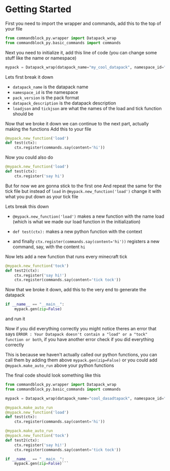 # Getting Started

First you need to import the wrapper and commands, add this to the top of your file
```py
from commandblock_py.wrapper import Datapack_wrap
from commandblock_py.basic_commands import commands
```

Next you need to initialize it, add this line of code (you can change some stuff like the name or namespace)

```py
mypack = Datapack_wrap(datapack_name="my_cool_datapack", namespace_id="dp", pack_version=7, datapack_description="My brand new datapack", loadjson="load", tickjson="tock")
```
Lets first break it down
- `datapack_name` is the datapack name
- `namespace_id` is the namespace
- `pack_version` is the pack format
- `datapack_description` is the datapack description
- `loadjson` and `tickjson` are what the names of the load and tick function should be

Now that we broke it down we can continue to the next part, actually making the functions
Add this to your file
```py
@mypack.new_function('load')
def test(ctx):
    ctx.register(commands.say(content='hi'))
```
Now you could also do
```py
@mypack.new_function('load')
def test(ctx):
    ctx.register('say hi')
```
But for now we are gonna stick to the first one
And repeat the same for the tick file but instead of `load` in `@mypack.new_function('load')` change it with what you put down as your tick file

Lets break this down
- `@mypack.new_function('load')` makes a new function with the name load (which is what we made our load function in the initialization)

- `def test(ctx):` makes a new python function with the context

- and finally `ctx.register(commands.say(content='hi'))` registers a new command, say, with the content `hi`

Now lets add a new function that runs every minecraft tick
```py
@mypack.new_function('tock')
def test2(ctx):
    ctx.register('say hi!')
    ctx.register(commands.say(content='tick tock'))
```

Now that we broke it down, add this to the very end to generate the datapack
```py
if __name__ == "__main__":
    mypack.gen(zip=False)
```
and run it

Now if you did everything correctly you might notice theres an error that says `ERROR : Your Datapack doesn't contain a "load" or a "tock" function or both`, if you have another error check if you did everything correctly

This is because we haven't actually called our python functions, you can call them by adding them above `mypack.gen(zip=False)` or you could add `@mypack.make_auto_run` above your python functions

The final code should look something like this
```py
from commandblock_py.wrapper import Datapack_wrap
from commandblock_py.basic_commands import commands

mypack = Datapack_wrap(datapack_name="cool_dasadtapack", namespace_id="asadsdsdbc", pack_version=7, datapack_description="My brand new datapack", loadjson="load", tickjson="tock")

@mypack.make_auto_run
@mypack.new_function('load')
def test(ctx):
    ctx.register(commands.say(content='hi'))

@mypack.make_auto_run
@mypack.new_function('tock')
def test2(ctx):
    ctx.register('say hi!')
    ctx.register(commands.say(content='tick tock'))

if __name__ == "__main__":
    mypack.gen(zip=False)```
